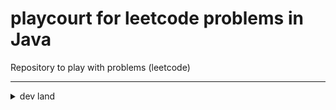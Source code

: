 
# playcourt for leetcode problems in Java

Repository to play with problems (leetcode)



___

<details><summary>dev land </summary>
this section will be moved

## checkstyle

[checkstyle doc](https://checkstyle.sourceforge.io/)

* install plugin for IntelliJ Idea
* setup it as CodeFormatter:
  * Settings -> Editor -> CodeStyle > Scheme -> Project
  * Settings -> Editor -> CodeStyle > Scheme -> Import Scheme -> Checkstyle Configuration

## useful cmds

How to check new versions
```cmd
mvn versions:display-dependency-updates
mvn versions:display-plugin-updates
mvn versions:use-latest-versions
mvn versions:display-property-updates
```

How to find a Maven dependency version declaration imported from a BOM
```
mvn org.apache.maven.plugins:maven-help-plugin:3.2.0:effective-pom -Dverbose=true -Doutput=effective-pom.xml
```

</details>


